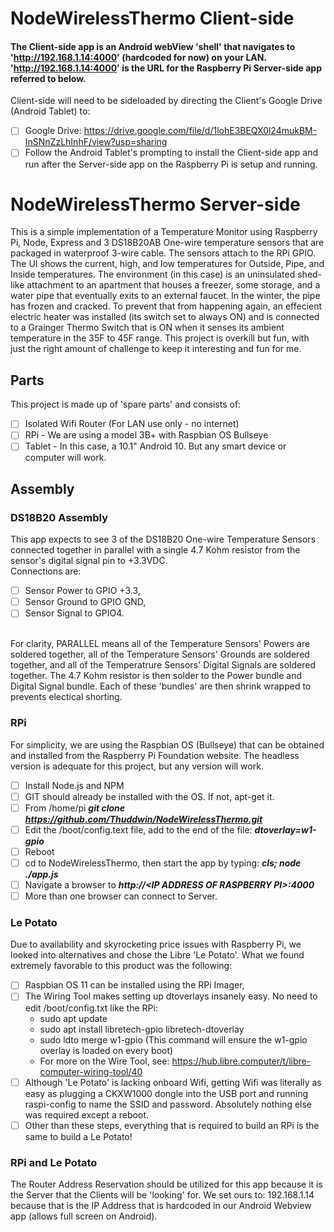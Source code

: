 # NodeWirelessThermo Client-side
#### The Client-side app is an Android webView 'shell' that navigates to 'http://192.168.1.14:4000' (hardcoded for now) on your LAN. 'http://192.168.1.14:4000' is the URL for the Raspberry Pi Server-side app referred to below.
Client-side will need to be sideloaded by directing the Client's Google Drive (Android Tablet) to: 
- [ ] Google Drive: https://drive.google.com/file/d/1lohE3BEQX0l24mukBM-InSNnZzLhInhF/view?usp=sharing
- [ ] Follow the Android Tablet's prompting to install the Client-side app and run after the Server-side app on the Raspberry Pi is setup and running.
# NodeWirelessThermo Server-side

This is a simple implementation of a Temperature Monitor using Raspberry Pi, Node, Express and 3 DS18B20AB One-wire temperature sensors that are packaged in waterproof 3-wire cable.  The sensors attach to the RPi GPIO.
The UI shows the current, high, and low temperatures for Outside, Pipe, and Inside temperatures. The environment (in this case) is an uninsulated shed-like attachment to an apartment that houses a freezer, some storage, and a water pipe that eventually exits to an external faucet.  In the winter, the pipe has frozen and cracked. To prevent that from happening again, an effecient electric heater was installed (its switch set to always ON) and is connected to a Grainger Thermo Switch that is ON when it senses its ambient temperature in the 35F to 45F range.
This project is overkill but fun, with just the right amount of challenge to keep it interesting and fun for me.

## Parts
This project is made up of 'spare parts' and consists of:
- [ ] Isolated Wifi Router (For LAN use only - no internet)
- [ ] RPi - We are using a model 3B+ with Raspbian OS Bullseye
- [ ] Tablet - In this case, a 10.1" Android 10. But any smart device or computer will work.
## Assembly
### DS18B20 Assembly
This app expects to see 3 of the DS18B20 One-wire Temperature Sensors connected together in parallel with a single 4.7 Kohm resistor from the sensor's digital signal pin to +3.3VDC.<br/>Connections are: 
- [ ] Sensor Power to GPIO +3.3, 
- [ ] Sensor Ground to GPIO GND, 
- [ ] Sensor Signal to GPIO4.

<br/>For clarity, PARALLEL means all of the Temperature Sensors' Powers are soldered together, all of the Temperature Sensors' Grounds are soldered together, and all of the Temperatrure Sensors' Digital Signals are soldered together. The 4.7 Kohm resistor is then solder to the Power bundle and Digital Signal bundle. Each of these 'bundles' are then shrink wrapped to prevents electical shorting.
### RPi
For simplicity, we are using the Raspbian OS (Bullseye) that can be obtained and installed from the Raspberry Pi Foundation website.  The headless version is adequate for this project, but any version will work.
- [ ] Install Node.js and NPM
- [ ] GIT should already be installed with the OS.  If not, apt-get it.
- [ ] From /home/pi <b><i>git clone https://github.com/Thuddwin/NodeWirelessThermo.git</i></b>
- [ ] Edit the /boot/config.text file, add to the end of the file: <b><i>dtoverlay=w1-gpio</i></b>
- [ ] Reboot
- [ ] cd to NodeWirelessThermo, then start the app by typing: <B><i>cls; node ./app.js</i></b>
- [ ] Navigate a browser to <b><i>http://\<IP ADDRESS OF RASPBERRY PI\>:4000</i></b>
- [ ] More than one browser can connect to Server.  
### Le Potato
Due to availability and skyrocketing price issues with Raspberry Pi, we looked into alternatives and chose the Libre 'Le Potato'.  What we found extremely favorable to this product was the following:
- [ ] Raspbian OS 11 can be installed using the RPi Imager,
- [ ] The Wiring Tool makes setting up dtoverlays insanely easy. No need to edit /boot/config.txt like the RPi:
    - sudo apt update
    - sudo apt install libretech-gpio libretech-dtoverlay
    - sudo ldto merge w1-gpio  (This command will ensure the w1-gpio overlay is loaded on every boot)
    - For more on the Wire Tool, see: https://hub.libre.computer/t/libre-computer-wiring-tool/40
- [ ] Although 'Le Potato' is lacking onboard Wifi, getting Wifi was literally as easy as plugging a CKXW1000 dongle into the USB port and running raspi-config to name the SSID and password.  Absolutely nothing else was required except a reboot.
- [ ] Other than these steps, everything that is required to build an RPi is the same to build a Le Potato!
### RPi and Le Potato
The Router Address Reservation should be utilized for this app because it is the Server that the Clients will be 'looking' for. We set ours to: 192.168.1.14 because that is the IP Address that is hardcoded in our Android Webview app (allows full screen on Android).

